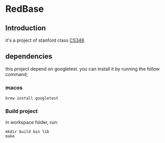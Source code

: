 # RedBase

## Introduction

it's a project of stanford class [CS346](https://web.stanford.edu/class/cs346/2015/)

## dependencies

this project depend on googletest. you can install it by running the follow command;

### macos
 
```shell
brew install googletest
```

### Build project

in workspace folder, run:

```shell
mkdir build bin lib
make
```